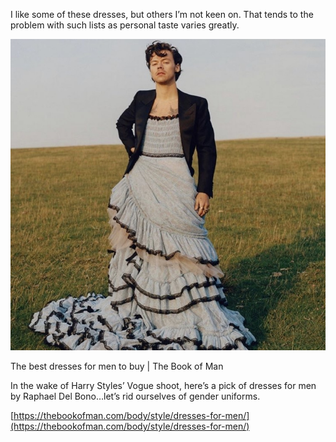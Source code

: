 I like some of these dresses, but others I’m not keen on. That tends to the problem with such lists as personal taste varies greatly.

[](https://thebookofman.com/body/style/dresses-for-men/ "The best dresses for men to buy | The Book of Man")

![](IMG_1881.jpg)

The best dresses for men to buy | The Book of Man

In the wake of Harry Styles’ Vogue shoot, here’s a pick of dresses for men by Raphael Del Bono…let’s rid ourselves of gender uniforms.

[https://thebookofman.com/body/style/dresses-for-men/](https://thebookofman.com/body/style/dresses-for-men/)
